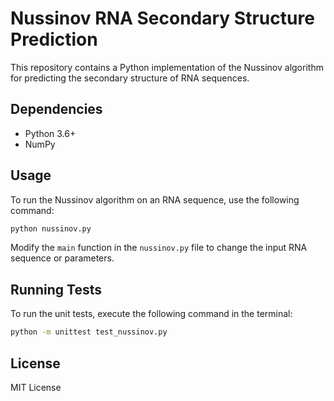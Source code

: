 # Nussinov RNA Secondary Structure Prediction

This repository contains a Python implementation of the Nussinov algorithm for predicting the secondary structure of RNA sequences.

## Dependencies

- Python 3.6+
- NumPy

## Usage

To run the Nussinov algorithm on an RNA sequence, use the following command:

```bash
python nussinov.py
```

Modify the `main` function in the `nussinov.py` file to change the input RNA sequence or parameters.

## Running Tests

To run the unit tests, execute the following command in the terminal:

```bash
python -m unittest test_nussinov.py
```

## License

MIT License

